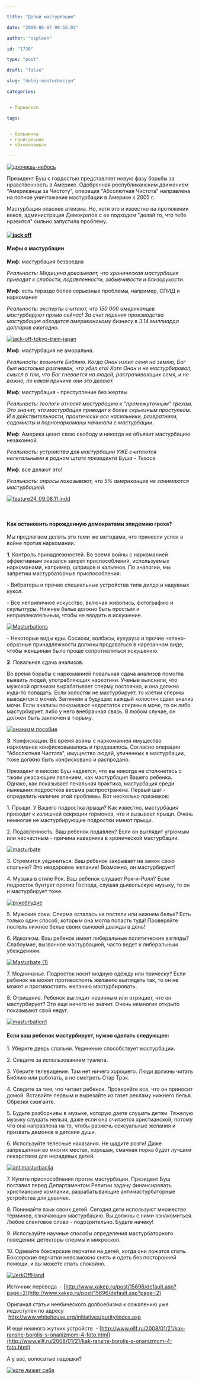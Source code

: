 ```yaml
---

title: "Долой мастурбацию"

date: "2008-06-07 00:56:03"

author: "sspleen"

id: "1730"

type: "post"

draft: "false"

slug: "doloj-masturbaciyu"

categories:


 - Порноскоп

tags:


 - больничка
 - генитальное
 - обхохочешься

---
```

[![](/uploads/2012/05/дрочишь-небось.jpeg "дрочишь-небось")](/2008/06/doloj-masturbaciyu/drochish-nebos/)  
  
Президент Буш с гордостью представляет новую фазу борьбы за нравственность в Америке. Одобренная республиканским движением "Американцы за Чистоту", операция "Абсолютная Чистота" направлена на полное уничтожение мастурбации в Америке к 2005 г.  
  
Мастурбация опаснее атеизма. Но, хотя это и известно на протяжении веков, администрация Демократов с ее подходом "делай то, что тебе нравится" сильно запустила проблему.  

#### [![](/uploads/2012/05/jack-off.jpg "jack off")](/2008/06/doloj-masturbaciyu/jack-off/)

  

#### Мифы о мастурбации

  
**Миф**: мастурбация безвредна  
  
_Реальность: Медицина доказывает, что хроническая мастурбация приводит к слабости, подавленности, забывчивости и близорукости._  
  
**Миф**: есть гораздо более серьезные проблемы, например, СПИД и наркомания  
  
_Реальность: эксперты считают, что 150 000 американцев мастурбируют прямо сейчас! За счет падения производства мастурбация обходится американскому бизнесу в 3.14 миллиарда долларов ежегодно._  
  
[![](/uploads/2012/05/jack-off-tokyo-train-japan.png "jack-off-tokyo-train-japan")](/2008/06/doloj-masturbaciyu/jack-off-tokyo-train-japan/)  
  
**Миф**: мастурбация не аморальна.  
  
_Реальность: возьмите Библию. Когда Онан излил семя на землю, Бог был настолько разгневан, что убил его! Хотя Онан и не мастурбировал, смысл в том, что Бог гневается на людей, растрачивающих семя, и не важно, по какой причине они это делают._  
  
**Миф**: мастурбация - преступление без жертвы  
  
_Реальность: теологи относят мастурбацию к "промежуточным" грехам. Это значит, что мастурбация приводит к более серьезным проступкам. И в действительности, практически все насильники, развратники, содомисты и порнонаркоманы начинали с мастурбации._  
  
**Миф**: Америка ценит свою свободу и никогда не объявит мастурбацию незаконной.  
  
_Реальность: устройства для мастурбации УЖЕ считаются нелегальными в родном штате президента Буша - Техасе._  
  
**Миф**: все делают это!  
  
_Реальность: опросы показывают, что 5% американцев не занимаются мастурбацией._  
  
[![](/uploads/2012/05/masturbate-600.jpg "feature24_09.08.11.indd")](/2008/06/doloj-masturbaciyu/feature24_09-08-11-indd/)  
  
   

#### Как остановить порожденную демократами эпидемию греха?

  
Мы предлагаем делать это теми же методами, что принесли успех в войне против наркомании.  
  
**1**. Контроль принадлежностей. Во время войны с наркоманией эффективным оказался запрет приспособлений, используемых наркоманами, например, шприцов и кальянов. По аналогии, мы запретим мастурбаторные приспособления:  
  
\- Вибраторы и прочие специальные устройства типа дилдо и надувных кукол.  
  
\- Все неприличное искусство, включая живопись, фотографию и скульптуры. Нижнее белье должно быть простым и непривлекательным, чтобы не вводить в искушение.  
  
[![](/uploads/2012/05/Masturbations.jpg "Masturbations")](/2008/06/doloj-masturbaciyu/masturbations/)  
  
\- Некоторые виды еды. Сосиски, колбасы, кукуруза и прочие челено-образные принадлежности должны продаваться в нарезанном виде, чтобы женщинам было проще сопротивляться искушению.  
  
**2**. Повальная сдача анализов.  
  
Во время борьбы с наркоманией повальная сдача анализов помогла выявить людей, употребляющих наркотики. Ученые выяснили, что мужской организм вырабатывает сперму постоянно, и она должна куда-то попадать. Если холостяк не мастурбирует, то клетки спермы выводятся с мочей. Заглянем в будущее: каждый холостяк сдает анализ мочи. Если анализы показывают недостаток спермы в моче, то он либо мастурбирует, либо у него внебрачная связь. В любом случае, он должен быть заключен в тюрьму.  
  
[![](/uploads/2008/06/онанизм-пособие.jpg "онанизм пособие")](/2008/06/doloj-masturbaciyu/onanizm-posobie/)  
  
**3**. Конфискации. Во время войны с наркоманией имущество наркоманов конфисковывалось и продавалось. Согласно операции "Абослютная Чистота", имущество людей, уличенных в мастурбации, тоже должно быть конфисковано и распродано.  
  
Президент и миссис Буш надеется, что вы никогда не столкнетесь с таким ужасающим явлением, как мастурбация Вашего ребенка. Однако, как показывает печальная практика, мастурбация среди нынешних подростков весьма распространена. Первый шаг - определить наличие этой проблемы. Вот несколько признаков:  
  
1\. Прыщи. У Вашего подростка прыщи? Как известно, мастурбация приводит к излишней секреции гормонов, что и вызывает прыщи. Очень немногие не мастурбирующие подростки имеют прыщи.  
  
2\. Подавленность. Ваш ребенок подавлен? Если он выглядит угрюмым или несчастным - причина наверняка в хронической мастурбации.  
  
[![](/uploads/2012/05/masturbate.jpg "masturbate")](/2008/06/doloj-masturbaciyu/masturbate/)  
  
3\. Стремится уединиться. Ваш ребенок закрывает на замок свою спальню? Это нездоровое желание! Возможно, он мастурбирует!  
  
4\. Музыка в стиле Рок. Ваш ребенок слушает Рок-н-Ролл? Если подросток бунтует против Господа, слушая дьявольскую музыку, то он и мастурбирует тоже.  
  
[![](/uploads/2008/06/рукоблудие.jpg "рукоблудие")](/2008/06/doloj-masturbaciyu/rukobludie/)  
  
5\. Мужские соки. Сперма осталась на постели или нижнем белье? Есть только один способ, которым она могла попасть туда! Проверяйте постель нижнее белье своих сыновей дважды в день!  
  
6\. Идеализм. Ваш ребенок имеет либеральные политические взгляды? Слабоумие, вызванное мастурбацией, часто ведет к либеральным убеждениям.  
  
[![](/uploads/2012/05/Masturbate-1.jpg "Masturbate (1)")](/2008/06/doloj-masturbaciyu/masturbate-1/)  
  
7\. Модничанье. Подросток носит модную одежду или прическу? Если ребенок не может противостоять желанию выглядеть так, то он не может и противостоять желанию мастурбировать.  
  
8\. Отрицание. Ребенок выглядит невинным или отрицает, что он мастурбирует? Это еще ничего не значит. Очень немногие открыто показывают свой недуг.  
  
[![](/uploads/2012/05/masturbation1.jpg "masturbation1")](/2008/06/doloj-masturbaciyu/masturbation1/)  

#### Если ваш ребенок мастурбирует, нужно сделать следующее:

  
1\. Уберите дверь спальни. Уединение способствует мастурбации.  
  
2\. Следите за использованием туалета.  
  
3\. Уберите телевидение. Там нет ничего хорошего. Люди должны читать Библию или работать, а не смотреть Стар Трэк.  
  
4\. Следите за тем, что читает ребенок. Проверяйте все, что он приносит домой. Вставайте первым и вырезайте из газет рекламу нижнего белья. Обрезки сжигайте.  
  
5\. Будьте разборчивы в музыке, которую даете слушать детям. Тяжелую музыку слушать нельзя, даже если она считается христианской, потому что она направлена на то, чтобы разжечь сексуальные желания и призвать демонов в детские души.  
  
6\. Используйте телесные наказания. Не щадите розги! Даже запрещенная во многих местах, хорошая, смачная порка будет лучшим лекарством для нерадивых детей.  
  
[![](/uploads/2012/05/antimasturbacija.jpg "antimasturbacija")](/2008/06/doloj-masturbaciyu/antimasturbacija/)  
  
7\. Купите приспособления против мастурбации. Президент Буш поставил перед Департаментом Религии задачу финансировать христианские компании, разрабатывающие антимастурбаторные устройства для девочек.  
  
8\. Понимайте язык своих детей. Сегодня дети используют множество терминов, означающих мастурбацию. Вы должны с ними ознакомиться. Любое сленговое слово - подозрительно. Будьте начеку!  
  
9\. Используйте научные способы определения мастурбаторного поведения: детекторы спермы и микроскоп.  
  
10\. Одевайте боксерские перчатки на детей, когда они ложатся спать. Боксерские перчатки невозможно снять и одеть без посторонней помощи, и вы можете спать спокойно.  
  
[![](/uploads/2012/05/JerkOffHand.jpg "JerkOffHand")](/2008/06/doloj-masturbaciyu/jerkoffhand/)  
  
Источник перевода  - [http://www.xakep.ru/post/15696/default.asp?page=2](http://www.xakep.ru/post/15696/default.asp?page=2)  
  
Оригинал статьи неебического долбоебизма к сожалению уже недоступен по адресу  http://www.whitehouse.org/initiatives/purity/index.asp  
  
И еще немного жутких устройств  - [http://www.ellf.ru/2008/01/21/kak-ranshe-borolis-s-onanizmom-4-foto.html](http://www.ellf.ru/2008/01/21/kak-ranshe-borolis-s-onanizmom-4-foto.html)  
  
А у вас, волосатые ладошки?  
  
[![](/uploads/2012/05/коте-лижет-себя.jpg "коте лижет себя")](/2008/06/doloj-masturbaciyu/kote-lizhet-sebya/)
